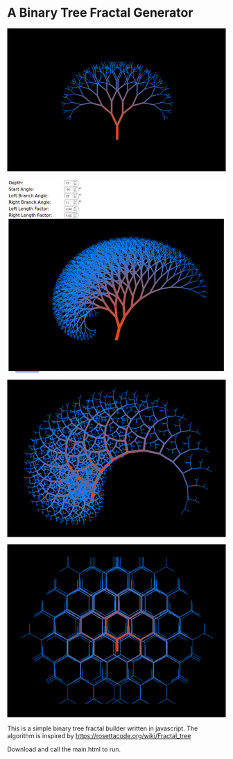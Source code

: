A Binary Tree Fractal Generator
===============================

![Tree Fractal](Screenshot_2017-04-29-00-26-38.png)

![Tree Fractal](Screenshot_2017-04-28-22-39-05.png)

![Tree Fractal](Screenshot_2017-04-29-00-22-39.png)

![Tree Fractal](Screenshot_2017-04-29-00-56-23.png)


This is a simple binary tree fractal builder written in javascript.
The algorithm is inspired by https://rosettacode.org/wiki/Fractal_tree

Download and call the main.html to run.




